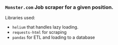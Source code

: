 ### `Monster.com` Job scraper for a given position.

Libraries used:
- `helium` that handles lazy loading.
- `requests-html` for scraping
- `pandas` for ETL and loading to a database

